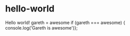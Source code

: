 # hello-world
Hello world!
gareth = awesome
if (gareth === awesome) {
console.log('Gareth is awesome')};

